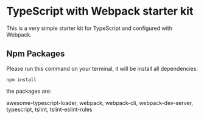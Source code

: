 # TypeScript with Webpack starter kit

This is a very simple starter kit for TypeScript and configured with Webpack.

## Npm Packages

Please run this command on your terminal, it will be install all dependencies:

```
npm install
```

the packages are:

awesome-typescript-loader, webpack, webpack-cli, webpack-dev-server, typescript, tslint, tslint-eslint-rules